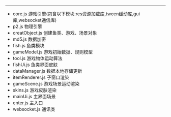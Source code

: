 ---
* core.js			游戏引擎(包含以下模块:res资源加载库,tween缓动库,gui库,websocket通信库)
* p2.js 			物理引擎
* creatObject.js 	创建鱼类、游戏、场景对象
* md5.js 			数据加密
* fish.js 			鱼类模块
* gameModel.js 		游戏初始数据、规则模型
* tool.js 			游戏物体运动算法
* fishUi.js 		鱼类界面皮肤
* dataManager.js 	数据本地存储更新
* itemRenderer.js   子窗口渲染
* gameScene.js 		游戏场景运动渲染
* skins.js 			游戏皮肤渲染
* mainUi.js 		主界面场景
* enter.js 			主入口
* websocket.js 		通讯类